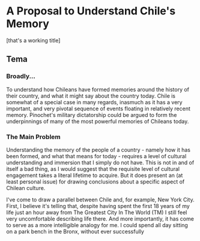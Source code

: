 # A Proposal to Understand Chile's Memory
[that's a working title]

## Tema

### Broadly...
To understand how Chileans have formed memories around the history of their country, and what it might say about the country today.  Chile is somewhat of a special case in many regards, inasmuch as it has a very important, and very pivotal sequence of events floating in relatively recent memory.  Pinochet's military dictatorship could be argued to form the underpinnings of many of the most powerful memories of Chileans today.

### The Main Problem
Understanding the memory of the people of a country - namely how it has been formed, and what that means for today - requires a level of cultural understanding and immersion that I simply do not have.  This is not in and of itself a bad thing, as I would suggest that the requisite level of 
cultural engagement takes a literal lifetime to acquire.  But it does present an (at least personal issue) for drawing conclusions about a specific aspect of Chilean culture.

I've come to draw a parallel between Chile and, for example, New York City.  First, I believe it's telling that, despite having spent the first 18 years of my life just an hour away from The Greatest City In The World (TM) I still feel very uncomfortable describing life there.  And more importantly, it has come to serve as a more intelligible analogy for me.  I could spend all day sitting on a park bench in the Bronx, without ever successfully 

### 
